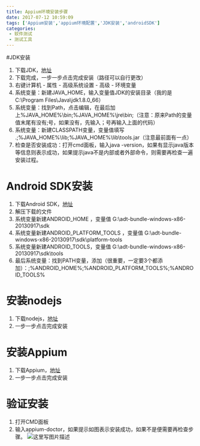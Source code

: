 ```yaml
---
title: Appium环境安装步骤
date: 2017-07-12 10:59:09
tags: ['Appium安装','appium环境配置','JDK安装','androidSDK']
categories: 
 - 软件测试
 - 测试工具
---
```


#JDK安装

 1. 下载JDK，[地址](http://www.oracle.com/technetwork/java/javase/downloads/index.html)
 2. 下载完成，一步一步点击完成安装（路径可以自行更改）
 3.  右键计算机 - 属性 - 高级系统设置 - 高级 - 环境变量
 4.  系统变量：新建JAVA_HOME，输入变量值JDK的安装目录（我的是C:\Program Files\Java\jdk1.8.0_66）
 5. 系统变量：找到Path，点击编辑，在最后加上%JAVA_HOME%\bin;%JAVA_HOME%\jre\bin;（注意：原来Path的变量值末尾有没有;号，如果没有，先输入；号再输入上面的代码）
 6. 系统变量：新建CLASSPATH变量，变量值填写 .;%JAVA_HOME%\lib;%JAVA_HOME%\lib\tools.jar（注意最前面有一点）
 7. 检查是否安装成功：打开cmd面板，输入java -version，如果有显示java版本等信息则表示成功，如果提示java不是内部或者外部命令，则需要再检查一遍安装过程。

# Android SDK安装

 1. 下载Android SDK，[地址](https://www.baidu.com/link?url=n8D8L5BiGZGOp1Wjv2ylq48-PYsynST3sJa8a3KiFlZUyVffJlCb_PLsKMl3-XzBbUOwBg7wNPiqoOeQ1uHra_cAy-Efz8aEYGNVK2kqzP3&wd=&eqid=a22a5b0d000004cd0000000659658a54)
 2. 解压下载的文件
 3. 系统变量新建ANDROID_HOME ，变量值  G:\adt-bundle-windows-x86-20130917\sdk
 4. 系统变量新建ANDROID_PLATFORM_TOOLS ，变量值 G:\adt-bundle-windows-x86-20130917\sdk\platform-tools
 5. 系统变量新建ANDROID_TOOLS，变量值 G:\adt-bundle-windows-x86-20130917\sdk\tools
 6. 最后系统变量：找到PATH变量，添加（很重要，一定要3个都添加）：;%ANDROID_HOME%;%ANDROID_PLATFORM_TOOLS%;%ANDROID_TOOLS%

# 安装nodejs
1. 下载nodejs，[地址](http://nodejs.cn/download/)
2. 一步一步点击完成安装

# 安装Appium
1. 下载Appium，[地址](http://appium.io/)
2. 一步一步点击完成安装

# 验证安装
1. 打开CMD面板
2. 输入appium-doctor，如果提示如图表示安装成功，如果不是便需要再检查步骤。
![这里写图片描述](http://img.blog.csdn.net/20170712105719056?watermark/2/text/aHR0cDovL2Jsb2cuY3Nkbi5uZXQvYW1vc2Nu/font/5a6L5L2T/fontsize/400/fill/I0JBQkFCMA==/dissolve/70/gravity/SouthEast)